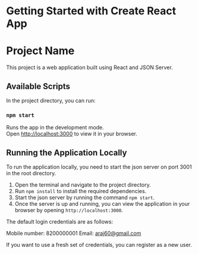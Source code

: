 # Getting Started with Create React App

# Project Name

This project is a web application built using React and JSON Server.

## Available Scripts

In the project directory, you can run:

### `npm start`

Runs the app in the development mode.\
Open [http://localhost:3000](https://6457f78a077e6b16952b1a90--sprightly-queijadas-ca6cba.netlify.app/) to view it in your browser.

## Running the Application Locally

To run the application locally, you need to start the json server on port 3001 in the root directory.

1. Open the terminal and navigate to the project directory.
2. Run `npm install` to install the required dependencies.
3. Start the json server by running the command `npm start`.
4. Once the server is up and running, you can view the application in your browser by opening `http://localhost:3000`.

The default login credentials are as follows:

Mobile number: 8200000001
Email: araj60@gmail.com


If you want to use a fresh set of credentials, you can register as a new user.


